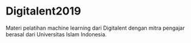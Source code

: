 # Digitalent2019
Materi pelatihan machine learning dari Digitalent dengan mitra pengajar berasal dari Universitas Islam Indonesia.
